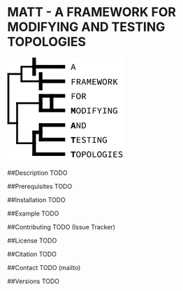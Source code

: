 # MATT - A FRAMEWORK FOR MODIFYING AND TESTING TOPOLOGIES

![MATT](matt/static/logo.png "MATT")

##Description
TODO

##Prerequisites
TODO

##Installation
TODO

##Example
TODO

##Contributing
TODO (Issue Tracker)

##License
TODO

##Citation
TODO

##Contact
TODO (mailto)

##Versions
TODO
